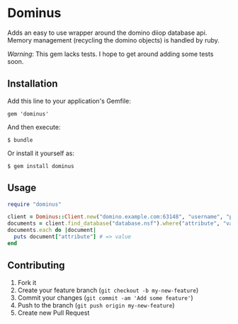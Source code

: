 # Dominus

Adds an easy to use wrapper around the domino diiop database api.
Memory management (recycling the domino objects) is handled by ruby.

*Warning*: This gem lacks tests. I hope to get around adding some tests soon.

## Installation

Add this line to your application's Gemfile:

    gem 'dominus'

And then execute:

    $ bundle

Or install it yourself as:

    $ gem install dominus

## Usage

```ruby
require "dominus"

client = Dominus::Client.new("domino.example.com:63148", "username", "password")
documents = client.find_database("database.nsf").where("attribute", "value")
documents.each do |document|
  puts document["attribute"] # => value
end
```

## Contributing

1. Fork it
2. Create your feature branch (`git checkout -b my-new-feature`)
3. Commit your changes (`git commit -am 'Add some feature'`)
4. Push to the branch (`git push origin my-new-feature`)
5. Create new Pull Request
